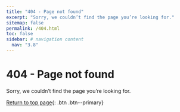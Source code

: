 ```yaml
---
title: "404 - Page not found"
excerpt: "Sorry, we couldn’t find the page you’re looking for."
sitemap: false
permalink: /404.html
toc: false
sidebar: # navigation content
  nav: "3.8"
---
```


# 404 - Page not found

Sorry, we couldn’t find the page you’re looking for.

[Return to top page](/){: .btn .btn--primary}
